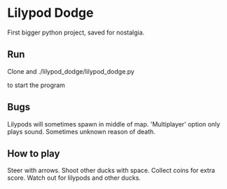 # Lilypod Dodge
First bigger python project, saved for nostalgia. 

## Run
Clone and ./lilypod_dodge/lilypod_dodge.py

  

to start the program 

## Bugs
Lilypods will sometimes spawn in middle of map.
'Multiplayer' option only plays sound.
Sometimes unknown reason of death.

## How to play

Steer with arrows. Shoot other ducks with space. Collect coins for extra score. Watch out for lilypods and other ducks.

